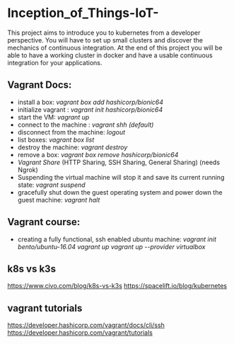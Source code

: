 # Inception_of_Things-IoT-
This project aims to introduce you to kubernetes from a developer perspective. You will have to set up small clusters and discover the mechanics of continuous integration. At the end of this project you will be able to have a working cluster in docker and have a usable continuous integration for your applications. 

## Vagrant Docs:

* install a box: *vagrant box add hashicorp/bionic64*
* initialize vagrant : *vagrant init hashicorp/bionic64*
* start the VM: *vagrant up*
* connect to the machine : *vagrant shh (default)*
* disconnect from the machine: *logout*
* list boxes: *vagrant box list*
* destroy the machine: *vagrant destroy*
* remove a box: *vagrant box remove hashicorp/bionic64*
* *Vagrant Share* (HTTP Sharing, SSH Sharing, General Sharing) (needs Ngrok)
* Suspending the virtual machine will stop it and save its current running state: *vagrant suspend*
* gracefully shut down the guest operating system and power down the guest machine: *vagrant halt*

## Vagrant course:
* creating a fully functional, ssh enabled ubuntu machine:
*vagrant init bento/ubuntu-16.04*
*vagrant up vagrant up --provider virtualbox*

## k8s vs k3s
https://www.civo.com/blog/k8s-vs-k3s
https://spacelift.io/blog/kubernetes

## vagrant tutorials
https://developer.hashicorp.com/vagrant/docs/cli/ssh
https://developer.hashicorp.com/vagrant/tutorials